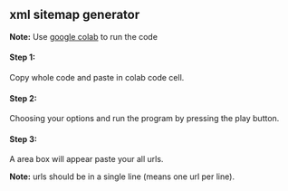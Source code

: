 ## xml sitemap generator

**Note:** Use <a href="https://colab.research.google.com/">google colab</a> to run the code

#### Step 1: 
Copy whole code and paste in colab code cell.

#### Step 2: 
Choosing your options and run the program by pressing the play button.

#### Step 3: 
A area box will appear paste your all urls. 

**Note:** urls should be in a single line (means one url per line).

